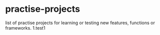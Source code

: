 # practise-projects
list of practise projects for learning or testing new features, functions or frameworks.
1.test1

